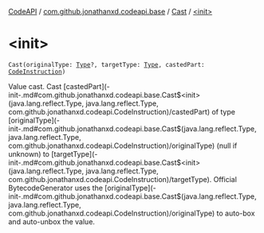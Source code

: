 [CodeAPI](../../index.md) / [com.github.jonathanxd.codeapi.base](../index.md) / [Cast](index.md) / [&lt;init&gt;](.)

# &lt;init&gt;

`Cast(originalType: `[`Type`](http://docs.oracle.com/javase/6/docs/api/java/lang/reflect/Type.html)`?, targetType: `[`Type`](http://docs.oracle.com/javase/6/docs/api/java/lang/reflect/Type.html)`, castedPart: `[`CodeInstruction`](../../com.github.jonathanxd.codeapi/-code-instruction.md)`)`

Value cast. Cast [castedPart](-init-.md#com.github.jonathanxd.codeapi.base.Cast$<init>(java.lang.reflect.Type, java.lang.reflect.Type, com.github.jonathanxd.codeapi.CodeInstruction)/castedPart) of type [originalType](-init-.md#com.github.jonathanxd.codeapi.base.Cast$<init>(java.lang.reflect.Type, java.lang.reflect.Type, com.github.jonathanxd.codeapi.CodeInstruction)/originalType) (null if unknown) to [targetType](-init-.md#com.github.jonathanxd.codeapi.base.Cast$<init>(java.lang.reflect.Type, java.lang.reflect.Type, com.github.jonathanxd.codeapi.CodeInstruction)/targetType). Official
BytecodeGenerator uses the [originalType](-init-.md#com.github.jonathanxd.codeapi.base.Cast$<init>(java.lang.reflect.Type, java.lang.reflect.Type, com.github.jonathanxd.codeapi.CodeInstruction)/originalType) to auto-box and auto-unbox the value.

